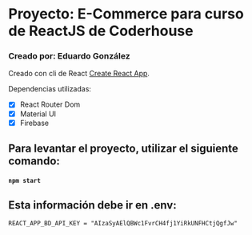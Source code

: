 # Proyecto: E-Commerce para curso de ReactJS de Coderhouse
### Creado por: Eduardo González

Creado con cli de React [Create React App](https://github.com/facebook/create-react-app).

Dependencias utilizadas: 

- [x] React Router Dom
- [x] Material UI
- [x] Firebase

## Para levantar el proyecto, utilizar el siguiente comando:

#### `npm start`

## Esta información debe ir en .env:
```
REACT_APP_BD_API_KEY = "AIzaSyAElQBWc1FvrCH4fj1YiRkUNFHCtjQgfJw"
```